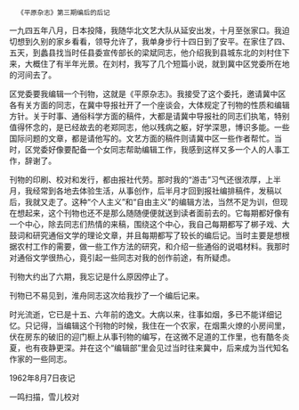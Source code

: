       《平原杂志》第三期编后的后记 

  一九四五年八月，日本投降，我随华北文艺大队从延安出发，十月至张家口。我迫切想到久别的家乡看看，领导允许了，我单身步行十四日到了安平。在家住了四、五天，到蠡县找当时任县委宣传部长的梁斌同志，他介绍我到县城东北的刘村住下来，大概住了有半年光景。在刘村，我写了几个短篇小说，就到冀中区党委所在地的河间去了。 

  区党委要我编辑一个刊物，这就是《平原杂志》。我接受了这个委托，邀请冀中区各有关方面的同志，在冀中导报社开了一个座谈会，大体规定了刊物的性质和编辑方针。关于时事、通俗科学方面的稿件，大都是请冀中导报社的同志们执笔，特别值得怀念的，是已经故去的老郑同志，他以残病之躯，好学深思，博识多能。一些国际问题的文章，都是请他写的。文艺方面的稿件则请冀中区一些作者帮忙。当时，区党委好像要配备一个女同志帮助编辑工作，我感到这样又多一个人的人事工作，辞谢了。 

  刊物的印刷、校对和发行，都由报社代劳。那时我的“游击”习气还很浓厚，上半月，我经常到各地去体验生活，从事创作，后半月才回到报社编排稿件，发稿以后，我就又走了。这种“个人主义”和“自由主义”的编辑方法，当然不足为训，但现在想起来，这个刊物也还不是那么随随便便就送到读者面前去的。它每期都好像有一个中心，除去同志们热情的来稿，围绕这个中心，我自己每期都写了梆子戏、大鼓词和研究通俗文学的理论文章，并且每期都写了较长的编后记。当时主要是想根据农村工作的需要，做一些工作方法的研究，和介绍一些通俗的说唱材料。我那时对通俗文学很热心，竟引起一些同志对我的创作前途，有所疑虑。 

  刊物大约出了六期，我忘记是什么原因停止了。 

  刊物已不易见到，淮舟同志这次给我抄了一个编后记来。 

  时光流逝，它已是十五、六年前的逸文。大病以来，往事如烟，多已不能详细记忆。只记得，当编辑这个刊物的时候，我住在一个农家，在烟熏火燎的小房间里，伏在房东的破旧的迎门橱上从事刊物的编写，在这微不足道的工作里，也有酷冬炎夏，也有夜静更深。并在这个“编辑部”里会见过当时往来冀中，后来成为当代知名作家的一些同志。 

  1962年8月7日夜记 

  一鸣扫描，雪儿校对 

